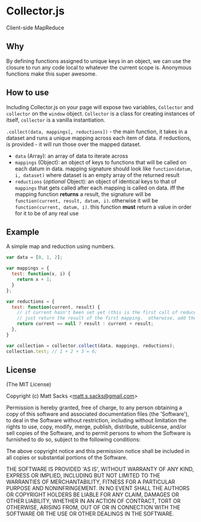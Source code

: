 # Collector.js

Client-side MapReduce

## Why
By defining functions assigned to unique keys in an object, we can use the
closure to run any code local to whatever the current scope is. Anonymous
functions make this super awesome. 

## How to use
Including Collector.js on your page will expose two variables, `Collector` and
`collector` on the `window` object. `Collector` is a class for creating
instances of itself, `collector` is a vanilla instantiation.

`.collect(data, mappings[, reductions])` - the main function, it takes in a
dataset and runs a unique mapping across each item of data. if reductions, is
provided - it will run those over the mapped dataset.

* `data` (Array): an array of data to iterate across
* `mappings` (Object): an object of keys to functions that will be called on
  each datum in data. mapping signature should look like `function(datum, i,
  dataset)` where dataset is an empty array of the returned result
* `reductions` (_optional_ Object): an object of identical keys to that of
  `mappings` that gets called after each mapping is called on data. iff the
  mapping function **returns** a result, the signature will be
  `function(current, result, datum, i)`. otherwise it will be `function(current,
  datum, i)`. this function **must** return a value in order for it to be of any
  real use

## Example
A simple map and reduction using numbers.

```javascript
var data = [0, 1, 2];

var mappings = {
  test: function(x, i) {
    return x + 1;
  }
};

var reductions = {
  test: function(current, result) {
    // if current hasn't been set yet (this is the first call of reduce), then
    // just return the result of the first mapping.  otherwise, add them.
    return current == null ? result : current + result; 
  },
}

var collection = collector.collect(data, mappings, reductions);
collection.test; // 1 + 2 + 3 = 6;
```

## License
(The MIT License)

Copyright (c) Matt Sacks &lt;matt.s.sacks@gmail.com&gt;

Permission is hereby granted, free of charge, to any person obtaining a copy of
this software and associated documentation files (the 'Software'), to deal in
the Software without restriction, including without limitation the rights to
use, copy, modify, merge, publish, distribute, sublicense, and/or sell copies of
the Software, and to permit persons to whom the Software is furnished to do so,
subject to the following conditions:

The above copyright notice and this permission notice shall be included in all
copies or substantial portions of the Software.

THE SOFTWARE IS PROVIDED 'AS IS', WITHOUT WARRANTY OF ANY KIND, EXPRESS OR
IMPLIED, INCLUDING BUT NOT LIMITED TO THE WARRANTIES OF MERCHANTABILITY, FITNESS
FOR A PARTICULAR PURPOSE AND NONINFRINGEMENT.  IN NO EVENT SHALL THE AUTHORS OR
COPYRIGHT HOLDERS BE LIABLE FOR ANY CLAIM, DAMAGES OR OTHER LIABILITY, WHETHER
IN AN ACTION OF CONTRACT, TORT OR OTHERWISE, ARISING FROM, OUT OF OR IN
CONNECTION WITH THE SOFTWARE OR THE USE OR OTHER DEALINGS IN THE SOFTWARE.
